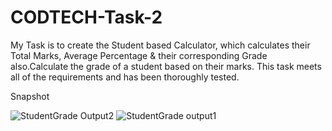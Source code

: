 # CODTECH-Task-2

My Task is to create the Student based Calculator, which calculates their Total Marks, Average Percentage & their corresponding Grade also.Calculate the grade of a student based on their marks. This task meets all of the requirements and has been thoroughly tested.

Snapshot 

![StudentGrade Output2](https://github.com/user-attachments/assets/aa6123fc-5c5d-4246-ab38-8602fbb1c59c)
![StudentGrade output1](https://github.com/user-attachments/assets/d19c6fc3-820c-4bdd-a28a-9b2edf747a09)
